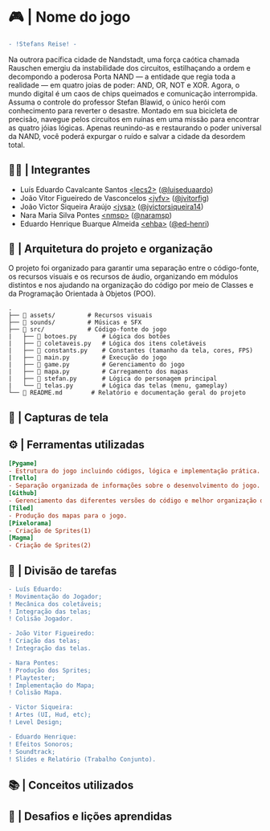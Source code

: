 # 🎮 | Nome do jogo
```diff
- !Stefans Reise! -
```

Na outrora pacífica cidade de Nandstadt, uma força caótica chamada Rauschen emergiu da instabilidade dos circuitos, estilhaçando a ordem e decompondo a poderosa Porta NAND — a entidade que regia toda a realidade — em quatro joias de poder: AND, OR, NOT e XOR. Agora, o mundo digital é um caos de chips queimados e comunicação interrompida. Assuma o controle do professor Stefan Blawid, o único herói com conhecimento para reverter o desastre. Montado em sua bicicleta de precisão, navegue pelos circuitos em ruínas em uma missão para encontrar as quatro jóias lógicas. Apenas reunindo-as e restaurando o poder universal da NAND, você poderá expurgar o ruído e salvar a cidade da desordem total.

## 👨‍💻 | Integrantes

- Luís Eduardo Cavalcante Santos [&lt;lecs2&gt;](lecs2@cin.ufpe.br) ([@luiseduaardo](https://github.com/luiseduaardo))
- João Vitor Figueiredo de Vasconcelos [&lt;jvfv&gt;](jvfv@cin.ufpe.br) ([@jvitorfig](https://github.com/jvitorfig))
- João Victor Siqueira Araújo [&lt;jvsa&gt;](jvsa@cin.ufpe.br) ([@jvictorsiqueira14](https://github.com/jvictorsiqueira14))
- Nara Maria Silva Pontes [&lt;nmsp&gt;](nmsa@cin.ufpe.br) ([@naramsp](https://github.com/naramsp))
- Eduardo Henrique Buarque Almeida [&lt;ehba&gt;](ehba@cin.ufpe.br) ([@ed-henri](https://github.com/ed-henri))

## 🧾 | Arquitetura do projeto e organização

O projeto foi organizado para garantir uma separação entre o código-fonte, os recursos visuais e os recursos de áudio, organizando em módulos distintos e nos ajudando na organização do código por meio de Classes e da Programação Orientada à Objetos (POO).

```
.
├── 📂 assets/         # Recursos visuais
├── 📂 sounds/         # Músicas e SFX
├── 📂 src/            # Código-fonte do jogo
|   ├── 📜 botoes.py       # Lógica dos botões
|   ├── 📜 coletaveis.py   # Lógica dos itens coletáveis
|   ├── 📜 constants.py    # Constantes (tamanho da tela, cores, FPS)
|   ├── 📜 main.py         # Execução do jogo
|   ├── 📜 game.py         # Gerenciamento do jogo
|   ├── 📜 mapa.py         # Carregamento dos mapas
|   ├── 📜 stefan.py       # Lógica do personagem principal
|   └── 📜 telas.py        # Lógica das telas (menu, gameplay)
└── 📜 README.md        # Relatório e documentação geral do projeto
```

## 📸 | Capturas de tela


## ⚙️ | Ferramentas utilizadas
```ini
[Pygame]
- Estrutura do jogo incluindo códigos, lógica e implementação prática.
[Trello]
- Separação organizada de informações sobre o desenvolvimento do jogo.
[Github]
- Gerenciamento das diferentes versões do código e melhor organização do trabalho.
[Tiled]
- Produção dos mapas para o jogo.
[Pixelorama]
- Criação de Sprites(1)
[Magma]
- Criação de Sprites(2)
```


## 👥 | Divisão de tarefas
```diff
- Luís Eduardo:
! Movimentação do Jogador;
! Mecânica dos coletáveis;
! Integração das telas;
! Colisão Jogador.

- João Vitor Figueiredo:
! Criação das telas;
! Integração das telas.

- Nara Pontes:
! Produção dos Sprites;
! Playtester;
! Implementação do Mapa;
! Colisão Mapa.

- Victor Siqueira:
! Artes (UI, Hud, etc);
! Level Design;

- Eduardo Henrique:
! Efeitos Sonoros;
! Soundtrack;
! Slides e Relatório (Trabalho Conjunto).
```

## 📚 | Conceitos utilizados


## 🧠 | Desafios e lições aprendidas

